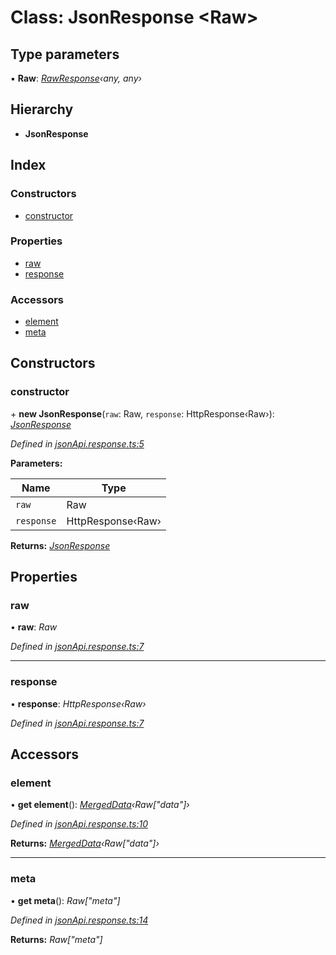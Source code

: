 # Class: JsonResponse <**Raw**>

## Type parameters

▪ **Raw**: *[RawResponse](../interfaces/rawresponse.md)‹any, any›*

## Hierarchy

* **JsonResponse**

## Index

### Constructors

* [constructor](jsonresponse.md#constructor)

### Properties

* [raw](jsonresponse.md#raw)
* [response](jsonresponse.md#response)

### Accessors

* [element](jsonresponse.md#element)
* [meta](jsonresponse.md#meta)

## Constructors

###  constructor

\+ **new JsonResponse**(`raw`: Raw, `response`: HttpResponse‹Raw›): *[JsonResponse](jsonresponse.md)*

*Defined in [jsonApi.response.ts:5](https://github.com/headline-1/coolio/blob/c80476b/packages/json-api/src/jsonApi.response.ts#L5)*

**Parameters:**

Name | Type |
------ | ------ |
`raw` | Raw |
`response` | HttpResponse‹Raw› |

**Returns:** *[JsonResponse](jsonresponse.md)*

## Properties

###  raw

• **raw**: *Raw*

*Defined in [jsonApi.response.ts:7](https://github.com/headline-1/coolio/blob/c80476b/packages/json-api/src/jsonApi.response.ts#L7)*

___

###  response

• **response**: *HttpResponse‹Raw›*

*Defined in [jsonApi.response.ts:7](https://github.com/headline-1/coolio/blob/c80476b/packages/json-api/src/jsonApi.response.ts#L7)*

## Accessors

###  element

• **get element**(): *[MergedData](../README.md#mergeddata)‹Raw["data"]›*

*Defined in [jsonApi.response.ts:10](https://github.com/headline-1/coolio/blob/c80476b/packages/json-api/src/jsonApi.response.ts#L10)*

**Returns:** *[MergedData](../README.md#mergeddata)‹Raw["data"]›*

___

###  meta

• **get meta**(): *Raw["meta"]*

*Defined in [jsonApi.response.ts:14](https://github.com/headline-1/coolio/blob/c80476b/packages/json-api/src/jsonApi.response.ts#L14)*

**Returns:** *Raw["meta"]*
